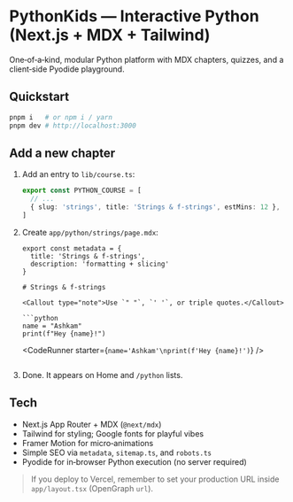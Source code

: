 # PythonKids — Interactive Python (Next.js + MDX + Tailwind)

One‑of‑a‑kind, modular Python platform with MDX chapters, quizzes, and a client‑side Pyodide playground.

## Quickstart

```bash
pnpm i   # or npm i / yarn
pnpm dev # http://localhost:3000
```

## Add a new chapter

1. Add an entry to `lib/course.ts`:
   ```ts
   export const PYTHON_COURSE = [
     // ...
     { slug: 'strings', title: 'Strings & f-strings', estMins: 12 },
   ]
   ```
2. Create `app/python/strings/page.mdx`:
   ```mdx
   export const metadata = {
     title: 'Strings & f-strings',
     description: 'formatting + slicing'
   }

   # Strings & f-strings

   <Callout type="note">Use `" "`, `' '`, or triple quotes.</Callout>

   ```python
   name = "Ashkam"
   print(f"Hey {name}!")
   ```

   <CodeRunner starter={`name='Ashkam'\nprint(f'Hey {name}!')`} />
   ```
3. Done. It appears on Home and `/python` lists.

## Tech

- Next.js App Router + MDX (`@next/mdx`)
- Tailwind for styling; Google fonts for playful vibes
- Framer Motion for micro‑animations
- Simple SEO via `metadata`, `sitemap.ts`, and `robots.ts`
- Pyodide for in‑browser Python execution (no server required)

> If you deploy to Vercel, remember to set your production URL inside `app/layout.tsx` (OpenGraph `url`).
